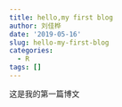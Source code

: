 ```yaml
---
title: hello,my first blog
author: 刘佳桦
date: '2019-05-16'
slug: hello-my-first-blog
categories:
  - R
tags: []
---
```

这是我的第一篇博文